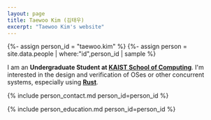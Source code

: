 ```yaml
---
layout: page
title: Taewoo Kim (김태우)
excerpt: "Taewoo Kim's website"
---
```


{%- assign person_id = "taewoo.kim" %}
{%- assign person = site.data.people | where:"id",person_id | sample %}

I am an **Undergraduate Student at [KAIST School of Computing](https://cs.kaist.ac.kr/)**.
I'm interested in the design and verification of OSes or other concurrent systems, especially using **[Rust](https://www.rust-lang.org/)**.

{% include person_contact.md person_id=person_id %}


{% include person_education.md person_id=person_id %}
